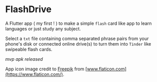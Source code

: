 # FlashDrive

A Flutter app ( my first ! ) to make a simple `flash` card like app to learn languages or just study any subject.

Select a `txt` file containing comma separated phrase pairs from your phone's disk or connected online drive(s) to turn them into `Tinder` like swipeable flash cards.

*mvp apk released*

App icon image credit to [Freepik](https://www.flaticon.com/authors/freepik) from [www.flaticon.com](https://www.flaticon.com/).